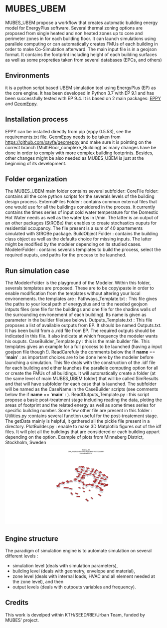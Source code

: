 # MUBES_UBEM
MUBES_UBEM propose a workflow that creates automatic building energy model for EnergyPlus software.
Several thermal zoning options are proposed from single heated and non heated zones up to core and perimeter zones in for each building floor.
It can launch simulations using parallele computing or can automatically creates FMUs of each building in order to make Co-Simulation afterward.
The main input file is in a geojson format. It contains the footprint including height of each building surfaces as well as some propreties taken from several databases (EPCs, and others)

## Environments
it is a python script based UBEM simulation tool using EnergyPlus (EP) as the core engine.
It has been developed in Python 3.7 with EP 9.1 and has been successfully tested with EP 9.4.
It is based on 2 main packages: [EPPY](https://github.com/santoshphilip/eppy) and [GeomEppy](https://github.com/jamiebull1/geomeppy).

## Installation process
EPPY can be installed directly from pip (eppy 0.5.53), see the requirements.txt file.
GeomEppy needs to be taken from https://github.com/xavfa/geomeppy and make sure it is pointing on the correct branch (MultiFloor_complexe_Building) as many changes have be done in order to comply with more complex building footprints.
Besides, other changes might be also needed as MUBES_UBEM is just at the beginning of its development.

## Folder organization
The MUBES_UBEM main folder contains several subfolder:
CoreFile folder: contains all the core python scripts for the severals levels of the building design process.
ExternalFiles Folder : contains commun external files that one would use for all the buildings considered in the process. It currently contains the times series of input cold water temperature for the Domestic Hot Water needs as well as the water tps in l/min. The latter is an output of an other packages (StROBe) that enables to create stochastics ouputs for residential occupancy. The file present is a sum of 40 apartements simulated with StROBe package.
BuildObject Folder : contains the building class object as well as the defaults choice for missing inputs. The latter might be modified by the modeler depending on its studied cases.
ModelerFolder : contains severals templates to build the process, select the required ouputs, and paths for the process to be launched.

## Run simulation case
The ModelerFolder is the playground of the Modeler. Within this folder, severals templates are proposed. These are to be copy\paste in order to enable modification from the templates without altering your local environements.
the templates are :
Pathways_Template.txt : This file gives the paths to your local path of energyplus and to the needed geojson intputs files (one file for the buildings and one file for the shadins walls of the surrounding environement of each building). Its name is given as parameter in the builder file(see below).
Outputs_Template.txt : This file proposes a list of available outputs from EP. It should be named Outputs.txt. It has been build from a .rdd file from EP. The required outputs should be indicated in this file. It also indicate at which frequency the modeler wants his ouputs.
CaseBuilder_Template.py : this is the main builder file. This templates gives an example for a full process to be launched (having a input goejson file though !). ReadCarefuly the comments below the if __name__ == '__main__' : as important choices are to be done here by the modeler before launching a simulation.
This file deals with the construction of the .idf file for each building and either launches the parallele computing option for all or create the FMUs of all buildings. It will automatically create a folder (at the same level of main MUBES_UBEM folder) that will be called SimResults and that will have subfolder for each case that is launched. The subfolder will be named as the CaseName in the CaseBuilder scripts (see comments below the if __name__ == '__main__' : ).
ReadOutputs_Template.py : this script propose a basic post-treatment stage including reading the data, ploting the areas of footprint and the related energy as well as some times series for specific building number.
Some few other file are present in this folder :
Utilities.py :contains several function useful for the post-treatement stage. The getData mainly is helpful, it gathered all the pickle file present in a directory.
PlotBuilder.py : enable to make 3D Matplotlib figures out of the idf files. It will plot all the buildings that are considered or each building appart depending on the option.
Example of plots from Minneberg District, Stockholm, Sweden
![Minneberg](Minneberg.png)

## Engine structure
The paradigm of simulation engine is to automate simulation on several different levels :
- simulation level (deals with simulation parameters),
- building level (deals with geometry, envelope and material),
- zone level (deals with internal loads, HVAC and all element needed at the zone level), and then 
- output levels (deals with outpouts variables and frequency).

## Credits
This work is develped within KTH/SEED/RIE/Urban Team, funded by MUBES' project.

